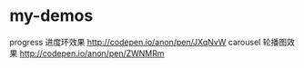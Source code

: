 # my-demos
progress 进度环效果 http://codepen.io/anon/pen/JXqNvW
carousel 轮播图效果 http://codepen.io/anon/pen/ZWNMRm
